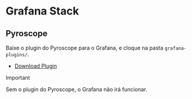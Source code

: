 # Grafana Stack

## Pyroscope

Baixe o plugin do Pyroscope para o Grafana, e cloque na pasta `grafana-plugins/`.

- [Download Plugin](https://grafana.com/api/plugins/grafana-pyroscope-app/versions/1.5.0/download)

> [!IMPORTANT]
> Sem o plugin do Pyroscope, o Grafana não irá funcionar.